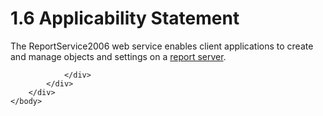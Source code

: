 <html dir="LTR" xmlns:mshelp="http://msdn.microsoft.com/mshelp" xmlns:ddue="http://ddue.schemas.microsoft.com/authoring/2003/5" xmlns:xlink="http://www.w3.org/1999/xlink" xmlns:tool="http://www.microsoft.com/tooltip">
    <head>
        <meta http-equiv="Content-Type" content="text/html; CHARSET=utf-8"></meta>
        <meta name="save" content="history"></meta>
        <title>1.6 Applicability Statement</title>
        <xml>
            <mshelp:toctitle title="1.6 Applicability Statement"></mshelp:toctitle>
            <mshelp:rltitle title="[MS-RSWSRMSM2006]: Applicability Statement"></mshelp:rltitle>
            <mshelp:keyword index="A" term="71e767c8-c4e6-4e41-845b-33c0a92d8e78"></mshelp:keyword>
            <mshelp:attr name="DCSext.ContentType" value="open specification"></mshelp:attr>
            <mshelp:attr name="AssetID" value="71e767c8-c4e6-4e41-845b-33c0a92d8e78"></mshelp:attr>
            <mshelp:attr name="TopicType" value="kbRef"></mshelp:attr>
            <mshelp:attr name="DCSext.Title" value="[MS-RSWSRMSM2006]: Applicability Statement" />
        </xml>
    </head>
    <body>
        <div id="header">
            <h1 class="heading">1.6 Applicability Statement</h1>
        </div>
        <div id="mainSection">
            <div id="mainBody">
                <div id="allHistory" class="saveHistory"></div>
                <div id="sectionSection0" class="section" name="collapseableSection">
                    

<p>The ReportService2006 web service enables client
applications to create and manage objects and settings on a <a href="755aec02-e59f-4377-9100-4673bbf7b123.htm#gt_cbdd3a12-e9ec-43e2-ac97-9c47f171f96a">report server</a>.</p>


                </div>
            </div>
        </div>
    </body>
</html>